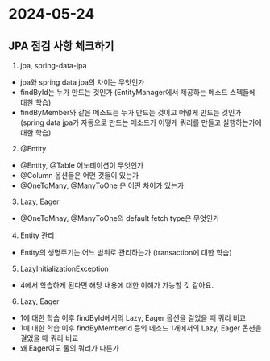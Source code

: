 # 2024-05-24

## JPA 점검 사항 체크하기

1. jpa, spring-data-jpa
- jpa와 spring data jpa의 차이는 무엇인가
- findById는 누가 만드는 것인가 (EntityManager에서 제공하는 메소드 스펙들에 대한 학습)
- findByMember와 같은 메소드는 누가 만드는 것이고 어떻게 만드는 것인가 (spring data jpa가 자동으로 만드는 메소드가 어떻게 쿼리를 만들고 실행하는가에 대한 학습)
2. @Entity
- @Entity, @Table 어노테이션이 무엇인가
- @Column 옵션들은 어떤 것들이 있는가
- @OneToMany, @ManyToOne 은 어떤 차이가 있는가
3. Lazy, Eager
- @OneToMnay, @ManyToOne의 default fetch type은 무엇인가
4. Entity 관리
- Entity의 생명주기는 어느 범위로 관리하는가 (transaction에 대한 학습)
5. LazyInitializationException
- 4에서 학습하게 된다면 해당 내용에 대한 이해가 가능할 것 같아요.
6. Lazy, Eager
- 1에 대한 학습 이후 findById에서의 Lazy, Eager 옵션을 걸었을 때 쿼리 비교
- 1에 대한 학습 이후 findByMemberId 등의 메소드 1개에서의 Lazy, Eager 옵션을 걸었을 때 쿼리 비교
- 왜 Eager여도 둘의 쿼리가 다른가
